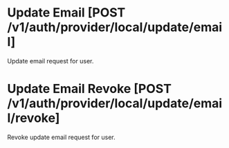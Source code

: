 # Update Email [POST /v1/auth/provider/local/update/email]

Update email request for user.

# Update Email Revoke [POST /v1/auth/provider/local/update/email/revoke]

Revoke update email request for user.
